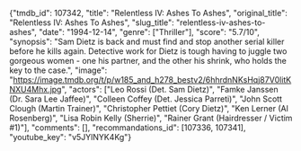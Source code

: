 {"tmdb_id": 107342, "title": "Relentless IV: Ashes To Ashes", "original_title": "Relentless IV: Ashes To Ashes", "slug_title": "relentless-iv-ashes-to-ashes", "date": "1994-12-14", "genre": ["Thriller"], "score": "5.7/10", "synopsis": "Sam Dietz is back and must find and stop another serial killer before he kills again. Detective work for Dietz is tough having to juggle two gorgeous women - one his partner, and the other his shrink, who holds the key to the case.", "image": "https://image.tmdb.org/t/p/w185_and_h278_bestv2/6hhrdnNKsHqj87V0litKNXU4Mhx.jpg", "actors": ["Leo Rossi (Det. Sam Dietz)", "Famke Janssen (Dr. Sara Lee Jaffee)", "Colleen Coffey (Det. Jessica Parreti)", "John Scott Clough (Martin Trainer)", "Christopher Pettiet (Cory Dietz)", "Ken Lerner (Al Rosenberg)", "Lisa Robin Kelly (Sherrie)", "Rainer Grant (Hairdresser / Victim #1)"], "comments": [], "recommandations_id": [107336, 107341], "youtube_key": "v5JYlNYK4Kg"}
